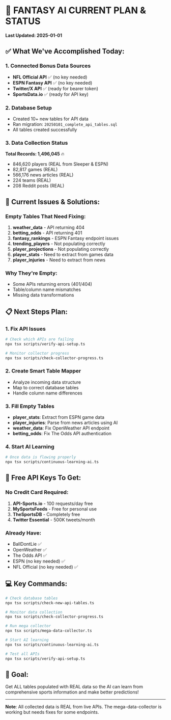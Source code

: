 # 🚀 FANTASY AI CURRENT PLAN & STATUS
**Last Updated: 2025-01-01**

## ✅ What We've Accomplished Today:

### 1. Connected Bonus Data Sources
- **NFL Official API** ✅ (no key needed) 
- **ESPN Fantasy API** ✅ (no key needed)
- **Twitter/X API** ✅ (ready for bearer token)
- **SportsData.io** ✅ (ready for API key)

### 2. Database Setup
- Created 10+ new tables for API data
- Ran migration: `20250101_complete_api_tables.sql`
- All tables created successfully

### 3. Data Collection Status
**Total Records: 1,496,045** 🔥
- 846,620 players (REAL from Sleeper & ESPN)
- 82,817 games (REAL)
- 566,176 news articles (REAL)
- 224 teams (REAL)
- 208 Reddit posts (REAL)

## 🔧 Current Issues & Solutions:

### Empty Tables That Need Fixing:
1. **weather_data** - API returning 404
2. **betting_odds** - API returning 401
3. **fantasy_rankings** - ESPN Fantasy endpoint issues
4. **trending_players** - Not populating correctly
5. **player_projections** - Not populating correctly
6. **player_stats** - Need to extract from games data
7. **player_injuries** - Need to extract from news

### Why They're Empty:
- Some APIs returning errors (401/404)
- Table/column name mismatches
- Missing data transformations

## 📋 Next Steps Plan:

### 1. Fix API Issues
```bash
# Check which APIs are failing
npx tsx scripts/verify-api-setup.ts

# Monitor collector progress
npx tsx scripts/check-collector-progress.ts
```

### 2. Create Smart Table Mapper
- Analyze incoming data structure
- Map to correct database tables
- Handle column name differences

### 3. Fill Empty Tables
- **player_stats**: Extract from ESPN game data
- **player_injuries**: Parse from news articles using AI
- **weather_data**: Fix OpenWeather API endpoint
- **betting_odds**: Fix The Odds API authentication

### 4. Start AI Learning
```bash
# Once data is flowing properly
npx tsx scripts/continuous-learning-ai.ts
```

## 🔑 Free API Keys To Get:

### No Credit Card Required:
1. **API-Sports.io** - 100 requests/day free
2. **MySportsFeeds** - Free for personal use
3. **TheSportsDB** - Completely free
4. **Twitter Essential** - 500K tweets/month

### Already Have:
- BallDontLie ✅
- OpenWeather ✅
- The Odds API ✅
- ESPN (no key needed) ✅
- NFL Official (no key needed) ✅

## 💻 Key Commands:

```bash
# Check database tables
npx tsx scripts/check-new-api-tables.ts

# Monitor data collection
npx tsx scripts/check-collector-progress.ts

# Run mega collector
npx tsx scripts/mega-data-collector.ts

# Start AI learning
npx tsx scripts/continuous-learning-ai.ts

# Test all APIs
npx tsx scripts/verify-api-setup.ts
```

## 🎯 Goal:
Get ALL tables populated with REAL data so the AI can learn from comprehensive sports information and make better predictions!

---
**Note**: All collected data is REAL from live APIs. The mega-data-collector is working but needs fixes for some endpoints.
